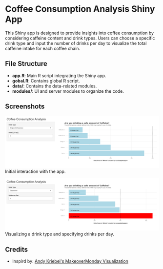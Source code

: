# Coffee Consumption Analysis Shiny App

This Shiny app is designed to provide insights into coffee consumption by considering caffeine content and drink types. Users can choose a specific drink type and input the number of drinks per day to visualize the total caffeine intake for each coffee chain.

## File Structure

- **app.R**: Main R script integrating the Shiny app.
- **gobal.R**: Contains global R script.
- **data/**: Contains the data-related modules.
- **modules/**: UI and server modules to organize the code.

## Screenshots

![Picture 1](images/screenshot1.png)
Initial interaction with the app.

![Picture 2](images/screenshot2.png)
Visualizing a drink type and specifying drinks per day.

## Credits

- Inspird by: [ Andy Kriebel's MakeoverMonday Visualization](https://public.tableau.com/app/profile/andy.kriebel/viz/MakeoverMonday2023Week9-Areyoudrinkingasafeamountofcaffeine/MM2023W9)
